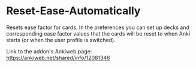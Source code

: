 # Reset-Ease-Automatically
Resets ease factor for cards. 
In the preferences you can set up decks and corresponding ease factor values that the cards will be reset to when Anki starts (or when the user profile is switched).

Link to the addon's Ankiweb page: https://ankiweb.net/shared/info/12081346
